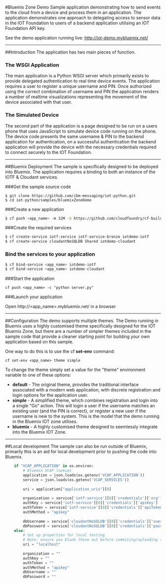 #Bluemix Zone Demo
Sample application demonstrating how to send events to the cloud from a device and process them in an application.  The application demonstrates one approach to delegating access to sensor data in the IOT Foundation to users of a backend application utilising an IOT Foundation API key. 

See the demo application running live: http://iot-demo.mybluemix.net/


---


##Introduction
The application has two main pieces of function.


### The WSGI Application
The main application is a Python WSGI server which primarily exists to provide delegated authentication to real time device events.  The application requires a user to register a unique username and PIN.  Once authorized using the correct combination of username and PIN the application renders a number of realtime visualizations representing the movement of the device associated with that user.


### The Simulated Device
The second part of the application is a page designed to be run on a users phone that uses JavaScript to simulate device code running on the phone.  The device code presents the same username & PIN to the backend application for authentication, on a successful authentication the backend application will provide the device with the necessary credentials required to connect securely to the IOT Foundation.


---


##Bluemix Deployment
The sample is specifically designed to be deployed into Bluemix.  The application requires a binding to both an instance of the IOTF & Cloudant services.

###Get the sample source code
```
$ git clone https://github.com/ibm-messaging/iot-python.git
$ cd iot-python/samples/bluemixZoneDemo
```

###Create a new application
```bash
$ cf push <app_name> -m 32M -b https://github.com/cloudfoundry/cf-buildpack-python.git --no-start
```

###Create the required services
```bash
$ cf create-service iotf-service iotf-service-bronze iotdemo-iotf
$ cf create-service cloudantNoSQLDB Shared iotdemo-cloudant
```

### Bind the services to your application
```bash
$ cf bind-service <app_name> iotdemo-iotf
$ cf bind-service <app_name> iotdemo-cloudant
```

###Start the application
```
cf push <app_name> -c "python server.py"
```
###Launch your application

Open http://&lt;app_name&gt;.mybluemix.net/ in a browser


---


##Configuration
The demo supports multiple themes.  The Demo running in Bluemix uses a highly customised theme specifically designed for the IOT Bluemix Zone, but there are a number of simpler themes included in the sample code that provide a cleaner starting point for building your own application based on this sample.

One way to do this is to use the cf **set-env** command:
```
cf set-env <app_name> theme simple
```

To change the theme simply set a value for the "theme" environment variable to one of these options:
 - **default** - The original theme, provides the traditional interface associated with a modern web application, with discrete registration and login options for the application user.
 - **simple** - A simplified theme, which combines registration and login into a single "Go" action.  This will login a user if the username matches an existing user (and the PIN is correct), or register a new user if the username is new to the system.  This is the model that the demo running in the Bluemix IOT zone utilises.
 - **bluemix** - A highly customised theme designed to seemlessly integrate into the Bluemix IOT Zone.


---


##Local development
The sample can also be run outside of Bluemix, primarily this is an aid for local development prior to pushing the code into Bluemix.
```python
    if "VCAP_APPLICATION" in os.environ:
    	# Bluemix VCAP lookups
    	application = json.loads(os.getenv('VCAP_APPLICATION'))
    	service = json.loads(os.getenv('VCAP_SERVICES'))
    
    	uri = application["application_uris"][0]
    
    	organization = service['iotf-service'][0]['credentials']['org']
    	authKey = service['iotf-service'][0]['credentials']['apiKey']
    	authToken = service['iotf-service'][0]['credentials']['apiToken']
    	authMethod = "apikey"
    
    	dbUsername = service['cloudantNoSQLDB'][0]['credentials']['username']
    	dbPassword = service['cloudantNoSQLDB'][0]['credentials']['password']
    else:
    	# Set up properties for local testing
    	# Note: ensure you blank these out before commiting/uploading the code
    	uri = "localhost"
    
    	organization = ""
    	authKey = ""
    	authToken = ""
    	authMethod = "apikey"
    	dbUsername = ""
	    dbPassword = ""
```
